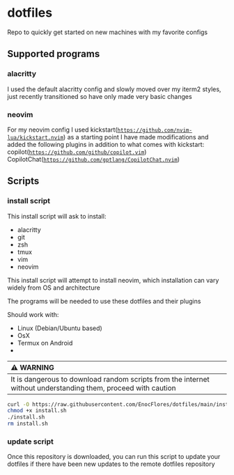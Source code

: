 # dotfiles
Repo to quickly get started on new machines with my favorite configs

## Supported programs

### alacritty
I used the default alacritty config and slowly moved over my iterm2 styles, just recently transitioned so have only made very basic changes

### neovim
For my neovim config I used kickstart([`https://github.com/nvim-lua/kickstart.nvim`](`https://github.com/nvim-lua/kickstart.nvim`)) as a starting point
I have made modifications and added the following plugins in addition to what comes with kickstart:
    copilot([`https://github.com/github/copilot.vim`](`https://github.com/github/copilot.vim`))
    CopilotChat([`https://github.com/gptlang/CopilotChat.nvim`](`https://github.com/gptlang/CopilotChat.nvim`))

## Scripts

### install script
This install script will ask to install:
- alacritty
- git
- zsh
- tmux
- vim
- neovim

This install script will attempt to install neovim, which installation can vary widely from OS and architecture

The programs will be needed to use these dotfiles and their plugins

Should work with:
- Linux (Debian/Ubuntu based)
- OsX
- Termux on Android
- 
| :warning: WARNING          |
|:---------------------------|
| It is dangerous to download random scripts from the internet without understanding them, proceed with caution |
```sh
curl -O https://raw.githubusercontent.com/EnocFlores/dotfiles/main/install.sh
chmod +x install.sh
./install.sh
rm install.sh
```

### update script
Once this repository is downloaded, you can run this script to update your dotfiles if there have been new updates to the remote dotfiles repository

